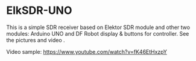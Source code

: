 # ElkSDR-UNO
This is a simple SDR receiver based on Elektor SDR module and other two modules: Arduino UNO and DF Robot display &amp; 
buttons for controller. See the pictures and video .


Video sample: https://www.youtube.com/watch?v=fK46EtHxzpY


